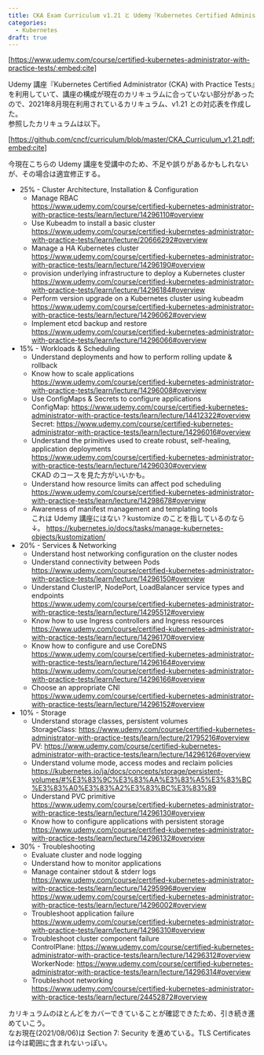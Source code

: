 ```yaml
---
title: CKA Exam Curriculum v1.21 と Udemy『Kubernetes Certified Administrator (CKA) with Practice Tests』の対応
categories:
  - Kubernetes
draft: true
---
```


[https://www.udemy.com/course/certified-kubernetes-administrator-with-practice-tests/:embed:cite]

Udemy 講座『Kubernetes Certified Administrator (CKA) with Practice Tests』を利用していて、講座の構成が現在のカリキュラムに合っていない部分があったので、2021年8月現在利用されているカリキュラム、v1.21 との対応表を作成した。  
参照したカリキュラムは以下。

[https://github.com/cncf/curriculum/blob/master/CKA_Curriculum_v1.21.pdf:embed:cite]


今現在こちらの Udemy 講座を受講中のため、不足や誤りがあるかもしれないが、その場合は適宜修正する。

- 25% - Cluster Architecture, Installation & Configuration
  - Manage RBAC  
  https://www.udemy.com/course/certified-kubernetes-administrator-with-practice-tests/learn/lecture/14296110#overview
  - Use Kubeadm to install a basic cluster  
  https://www.udemy.com/course/certified-kubernetes-administrator-with-practice-tests/learn/lecture/20666292#overview
  - Manage a HA Kubernetes cluster  
  https://www.udemy.com/course/certified-kubernetes-administrator-with-practice-tests/learn/lecture/14296190#overview
  - provision underlying infrastructure to deploy a Kubernetes cluster  
  https://www.udemy.com/course/certified-kubernetes-administrator-with-practice-tests/learn/lecture/14296184#overview
  - Perform version upgrade on a Kubernetes cluster using kubeadm  
  https://www.udemy.com/course/certified-kubernetes-administrator-with-practice-tests/learn/lecture/14296062#overview
  - Implement etcd backup and restore  
  https://www.udemy.com/course/certified-kubernetes-administrator-with-practice-tests/learn/lecture/14296066#overview
- 15% - Workloads & Scheduling
  - Understand deployments and how to perform rolling update & rollback  
  - Know how to scale applications  
  https://www.udemy.com/course/certified-kubernetes-administrator-with-practice-tests/learn/lecture/14296008#overview
  - Use ConfigMaps & Secrets to configure applications  
  ConfigMap: https://www.udemy.com/course/certified-kubernetes-administrator-with-practice-tests/learn/lecture/14412322#overview  
  Secret: https://www.udemy.com/course/certified-kubernetes-administrator-with-practice-tests/learn/lecture/14296016#overview
  - Understand the primitives used to create robust, self-healing, application deployments  
  https://www.udemy.com/course/certified-kubernetes-administrator-with-practice-tests/learn/lecture/14296030#overview  
  CKAD のコースを見た方がいいかも。
  - Understand how resource limits can affect pod scheduling  
  https://www.udemy.com/course/certified-kubernetes-administrator-with-practice-tests/learn/lecture/14298678#overview
  - Awareness of manifest management and templating tools  
  これは Udemy 講座にはない？kustomize のことを指しているのなら↓。
  https://kubernetes.io/docs/tasks/manage-kubernetes-objects/kustomization/
- 20% - Services & Networking
  - Understand host networking configuration on the cluster nodes
  - Understand connectivity between Pods  
  https://www.udemy.com/course/certified-kubernetes-administrator-with-practice-tests/learn/lecture/14296150#overview
  - Understand ClusterIP, NodePort, LoadBalancer service types and endpoints  
  https://www.udemy.com/course/certified-kubernetes-administrator-with-practice-tests/learn/lecture/14295512#overview
  - Know how to use Ingress controllers and Ingress resources  
  https://www.udemy.com/course/certified-kubernetes-administrator-with-practice-tests/learn/lecture/14296170#overview
  - Know how to configure and use CoreDNS  
  https://www.udemy.com/course/certified-kubernetes-administrator-with-practice-tests/learn/lecture/14296164#overview  
  https://www.udemy.com/course/certified-kubernetes-administrator-with-practice-tests/learn/lecture/14296166#overview
  - Choose an appropriate CNI  
  https://www.udemy.com/course/certified-kubernetes-administrator-with-practice-tests/learn/lecture/14296152#overview
- 10% - Storage
  - Understand storage classes, persistent volumes  
  StorageClass: https://www.udemy.com/course/certified-kubernetes-administrator-with-practice-tests/learn/lecture/21795216#overview  
  PV: https://www.udemy.com/course/certified-kubernetes-administrator-with-practice-tests/learn/lecture/14296126#overview
  - Understand volume mode, access modes and reclaim policies  
  https://kubernetes.io/ja/docs/concepts/storage/persistent-volumes/#%E3%83%9C%E3%83%AA%E3%83%A5%E3%83%BC%E3%83%A0%E3%83%A2%E3%83%BC%E3%83%89
  - Understand PVC primitive  
  https://www.udemy.com/course/certified-kubernetes-administrator-with-practice-tests/learn/lecture/14296130#overview
  - Know how to configure applications with persistent storage  
  https://www.udemy.com/course/certified-kubernetes-administrator-with-practice-tests/learn/lecture/14296132#overview
- 30% - Troubleshooting
  - Evaluate cluster and node logging  
  - Understand how to monitor applications  
  - Manage container stdout & stderr logs  
  https://www.udemy.com/course/certified-kubernetes-administrator-with-practice-tests/learn/lecture/14295996#overview
  https://www.udemy.com/course/certified-kubernetes-administrator-with-practice-tests/learn/lecture/14296002#overview
  - Troubleshoot application failure  
  https://www.udemy.com/course/certified-kubernetes-administrator-with-practice-tests/learn/lecture/14296310#overview
  - Troubleshoot cluster component failure  
  ControlPlane: https://www.udemy.com/course/certified-kubernetes-administrator-with-practice-tests/learn/lecture/14296312#overview  
  WorkerNode: https://www.udemy.com/course/certified-kubernetes-administrator-with-practice-tests/learn/lecture/14296314#overview
  - Troubleshoot networking  
  https://www.udemy.com/course/certified-kubernetes-administrator-with-practice-tests/learn/lecture/24452872#overview

カリキュラムのほとんどをカバーできていることが確認できたため、引き続き進めていこう。  
なお現在(2021/08/06)は Section 7: Security を進めている。TLS Certificates は今は範囲に含まれないっぽい。
